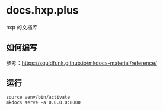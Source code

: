 # docs.hxp.plus

hxp 的文档库

## 如何编写

参考：<https://squidfunk.github.io/mkdocs-material/reference/>

## 运行

```
source venv/bin/activate
mkdocs serve -a 0.0.0.0:8000
```
